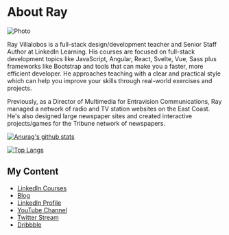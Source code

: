 
# About Ray

![Photo](http://pixelprowess.com/i/pow-laptopgrab.jpg)

Ray Villalobos is a full-stack design/development teacher and Senior Staff Author at LinkedIn Learning. His courses are focused on full-stack development topics like JavaScript, Angular, React, Svelte, Vue, Sass plus frameworks like Bootstrap and tools that can make you a faster, more efficient developer. He approaches teaching with a clear and practical style which can help you improve your skills through real-world exercises and projects. 

Previously, as a Director of Multimedia for Entravision Communications, Ray managed a network of radio and TV station websites on the East Coast. He's also designed large newspaper sites and created interactive projects/games for the Tribune network of newspapers.

[![Anurag's github stats](https://github-readme-stats.vercel.app/api?username=planetoftheweb)](https://github.com/anuraghazra/github-readme-stats)

[![Top Langs](https://github-readme-stats.vercel.app/api/top-langs/?username=planetoftheweb&hide=php,ruby)](https://github.com/anuraghazra/github-readme-stats)

## My Content
- [LinkedIn Courses](https://www.linkedin.com/learning/instructors/ray-villalobos)
- [Blog](https://raybo.org)
- [LinkedIn Profile](https://www.linkedin.com/in/planetoftheweb)
- [YouTube Channel](https://www.youtube.com/planetoftheweb)
- [Twitter Stream](https://twitter.com/planetoftheweb) 
- [Dribbble](https://dribbble.com/planetoftheweb)
